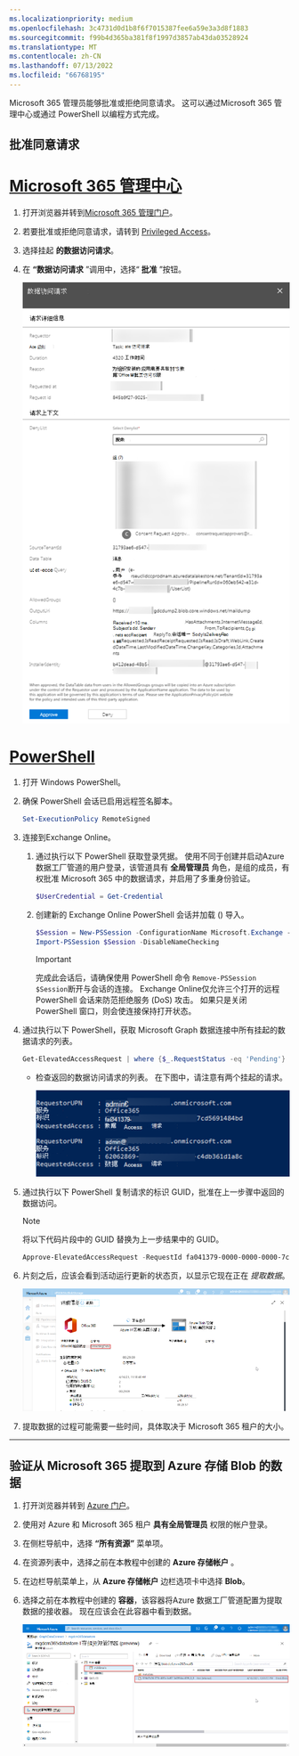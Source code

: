 ```yaml
---
ms.localizationpriority: medium
ms.openlocfilehash: 3c4731d0d1b8f6f7015387fee6a59e3a3d8f1883
ms.sourcegitcommit: f99b4d365ba381f8f1997d3857ab43da03528924
ms.translationtype: MT
ms.contentlocale: zh-CN
ms.lasthandoff: 07/13/2022
ms.locfileid: "66768195"
---
```

<!-- markdownlint-disable MD002 MD041 -->

Microsoft 365 管理员能够批准或拒绝同意请求。 这可以通过Microsoft 365 管理中心或通过 PowerShell 以编程方式完成。

## <a name="approve-consent-requests"></a>批准同意请求

# <a name="microsoft-365-admin-center"></a>[Microsoft 365 管理中心](#tab/Microsoft365)

1. 打开浏览器并转到[Microsoft 365 管理门户](https://admin.microsoft.com)。

1. 若要批准或拒绝同意请求，请转到 [Privileged Access](https://portal.office.com/adminportal/home#/Settings/PrivilegedAccess)。

1. 选择挂起 **的数据访问请求**。

1. 在 **“数据访问请求** ”调用中，选择“ **批准** ”按钮。

    ![显示Microsoft 365 管理中心中等待同意批准的数据访问请求的屏幕截图。](../concepts/images/data-connect-m365-approve.png)

# <a name="powershell"></a>[PowerShell](#tab/PowerShell)

1. 打开 Windows PowerShell。
1. 确保 PowerShell 会话已启用远程签名脚本。

    ```powershell
    Set-ExecutionPolicy RemoteSigned
    ```

1. 连接到Exchange Online。

    1. 通过执行以下 PowerShell 获取登录凭据。 使用不同于创建并启动Azure 数据工厂管道的用户登录，该管道具有 **全局管理员** 角色，是组的成员，有权批准 Microsoft 365 中的数据请求，并启用了多重身份验证。

        ```powershell
        $UserCredential = Get-Credential
        ```

    1. 创建新的 Exchange Online PowerShell 会话并加载 () 导入。

        ```powershell
        $Session = New-PSSession -ConfigurationName Microsoft.Exchange -ConnectionUri https://ps.protection.outlook.com/powershell-liveid/ -Credential $UserCredential -Authentication Basic -AllowRedirection
        Import-PSSession $Session -DisableNameChecking
        ```

        > [!IMPORTANT]
        > 完成此会话后，请确保使用 PowerShell 命令 `Remove-PSSession $Session`断开与会话的连接。 Exchange Online仅允许三个打开的远程 PowerShell 会话来防范拒绝服务 (DoS) 攻击。 如果只是关闭 PowerShell 窗口，则会使连接保持打开状态。

1. 通过执行以下 PowerShell，获取 Microsoft Graph 数据连接中所有挂起的数据请求的列表。

    ```powershell
    Get-ElevatedAccessRequest | where {$_.RequestStatus -eq 'Pending'} | select RequestorUPN, Service, Identity, RequestedAccess | fl
    ```

    - 检查返回的数据访问请求的列表。 在下图中，请注意有两个挂起的请求。

        ![显示在 PowerShell 控制台中格式化为列表的挂起请求列表的屏幕截图。](../concepts/images/data-connect-ps-pending-requests.png)

1. 通过执行以下 PowerShell 复制请求的标识 GUID，批准在上一步骤中返回的数据访问。

    > [!NOTE]
    > 将以下代码片段中的 GUID 替换为上一步结果中的 GUID。

    ```powershell
    Approve-ElevatedAccessRequest -RequestId fa041379-0000-0000-0000-7cd5691484bd -Comment 'approval request granted'
    ```

1. 片刻之后，应该会看到活动运行更新的状态页，以显示它现在正在 _提取数据_。

    ![显示数据工厂服务的Azure 门户 UI 的屏幕截图，其中负载状态现在显示为“提取数据”。](../concepts/images/data-connect-adf-extraction-approved.png)

1. 提取数据的过程可能需要一些时间，具体取决于 Microsoft 365 租户的大小。

---

## <a name="verify-extracted-data-from-microsoft-365-to-azure-storage-blob"></a>验证从 Microsoft 365 提取到 Azure 存储 Blob 的数据

1. 打开浏览器并转到 [Azure 门户](https://portal.azure.com/)。

1. 使用对 Azure 和 Microsoft 365 租户 **具有全局管理员** 权限的帐户登录。

1. 在侧栏导航中，选择 **“所有资源”** 菜单项。

1. 在资源列表中，选择之前在本教程中创建的 **Azure 存储帐户** 。

1. 在边栏导航菜单上，从 **Azure 存储帐户** 边栏选项卡中选择 **Blob**。

1. 选择之前在本教程中创建的 **容器**，该容器将Azure 数据工厂管道配置为提取数据的接收器。 现在应该会在此容器中看到数据。

    ![显示存储帐户服务Azure 门户 UI 的屏幕截图。 它显示存储提取的数据的容器。](../concepts/images/data-connect-adf-extracted-data-in-blob.png)
